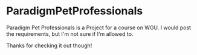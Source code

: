 # ParadigmPetProfessionals


Paradigm Pet Professionals is a Project for a course on WGU. I would post the requirements, but I'm not sure if I'm allowed to. 


Thanks for checking it out though!


